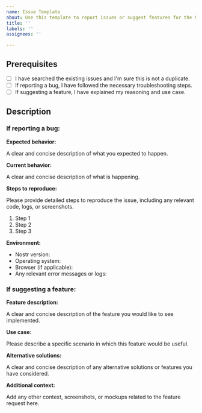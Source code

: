 ```yaml
---
name: Issue Template
about: Use this template to report issues or suggest features for the Nostr project
title: ''
labels: ''
assignees: ''

---
```


## Prerequisites

- [ ] I have searched the existing issues and I'm sure this is not a duplicate.
- [ ] If reporting a bug, I have followed the necessary troubleshooting steps.
- [ ] If suggesting a feature, I have explained my reasoning and use case.

## Description

### If reporting a bug:

**Expected behavior:**

A clear and concise description of what you expected to happen.

**Current behavior:**

A clear and concise description of what is happening.

**Steps to reproduce:**

Please provide detailed steps to reproduce the issue, including any relevant code, logs, or screenshots.

1. Step 1
2. Step 2
3. Step 3

**Environment:**

- Nostr version:
- Operating system:
- Browser (if applicable):
- Any relevant error messages or logs:

### If suggesting a feature:

**Feature description:**

A clear and concise description of the feature you would like to see implemented.

**Use case:**

Please describe a specific scenario in which this feature would be useful.

**Alternative solutions:**

A clear and concise description of any alternative solutions or features you have considered.

**Additional context:**

Add any other context, screenshots, or mockups related to the feature request here.
